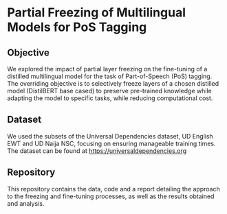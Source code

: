 # Partial Freezing of Multilingual Models for PoS Tagging

## Objective
We explored the impact of partial layer freezing on the fine-tuning of a distilled multilingual model for the task of Part-of-Speech (PoS) tagging. The overriding objective is to selectively freeze layers of a chosen distilled model (DistilBERT base cased) to  preserve pre-trained knowledge while adapting the model to specific tasks, while reducing computational cost. 

## Dataset 
We used the subsets of the Universal Dependencies dataset, UD English EWT and UD Naija NSC, focusing on ensuring manageable training times. The dataset can be found at https://universaldependencies.org 

## Repository
This repository contains the data, code and a report detailing the approach to the freezing and fine-tuning processes, as well as the results obtained and analysis.
